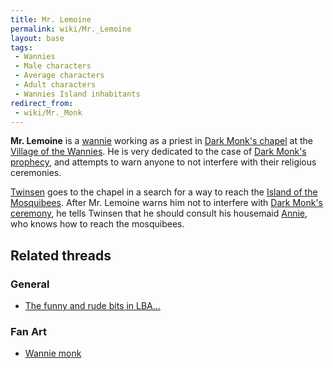 ```yaml
---
title: Mr. Lemoine
permalink: wiki/Mr._Lemoine
layout: base
tags:
 - Wannies
 - Male characters
 - Average characters
 - Adult characters
 - Wannies Island inhabitants
redirect_from:
 - wiki/Mr._Monk
---
```


**Mr. Lemoine** is a [wannie](wannie "wikilink") working as a priest in
[Dark Monk's chapel](Dark_Monk's_chapel "wikilink") at the [Village of
the Wannies](Village_of_the_Wannies "wikilink"). He is very dedicated to
the case of [Dark Monk's prophecy](Dark_Monk's_prophecy "wikilink"), and
attempts to warn anyone to not interfere with their religious
ceremonies.

[Twinsen](Twinsen "wikilink") goes to the chapel in a search for a way
to reach the [Island of the
Mosquibees](Island_of_the_Mosquibees "wikilink"). After Mr. Lemoine
warns him not to interfere with [Dark Monk's
ceremony](Dark_Monk's_ceremony "wikilink"), he tells Twinsen that he
should consult his housemaid [Annie](Annie "wikilink"), who knows how to
reach the mosquibees.

## Related threads

### General

- [The funny and rude bits in
  LBA...](https://forum.magicball.net/showthread.php?t=250)

### Fan Art

- [Wannie monk](https://forum.magicball.net/showthread.php?t=11770)
